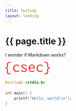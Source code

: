 ```yaml
---
title: Testing
layout: landing
---
```


# {{ page.title }}

I wonder if Markdown works?

![hmm](/assets/images/logo.png)

```cpp
#include <stdio.h>

int main() {
    printf("Hello, world!\n");
}
```
